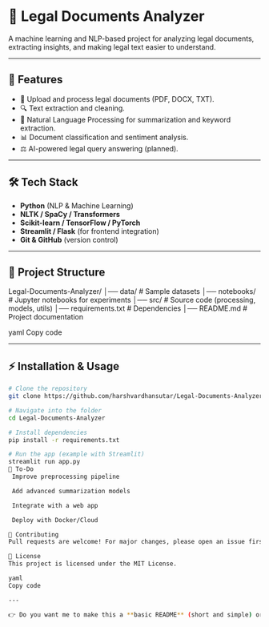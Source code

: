 # 📑 Legal Documents Analyzer

A machine learning and NLP-based project for analyzing legal documents, extracting insights, and making legal text easier to understand.

---

## 🚀 Features
- 📝 Upload and process legal documents (PDF, DOCX, TXT).
- 🔍 Text extraction and cleaning.
- 🤖 Natural Language Processing for summarization and keyword extraction.
- 📊 Document classification and sentiment analysis.
- ⚖️ AI-powered legal query answering (planned).

---

## 🛠️ Tech Stack
- **Python** (NLP & Machine Learning)
- **NLTK / SpaCy / Transformers**
- **Scikit-learn / TensorFlow / PyTorch**
- **Streamlit / Flask** (for frontend integration)
- **Git & GitHub** (version control)

---

## 📂 Project Structure
Legal-Documents-Analyzer/
│── data/ # Sample datasets
│── notebooks/ # Jupyter notebooks for experiments
│── src/ # Source code (processing, models, utils)
│── requirements.txt # Dependencies
│── README.md # Project documentation

yaml
Copy code

---

## ⚡ Installation & Usage
```bash
# Clone the repository
git clone https://github.com/harshvardhansutar/Legal-Documents-Analyzer.git

# Navigate into the folder
cd Legal-Documents-Analyzer

# Install dependencies
pip install -r requirements.txt

# Run the app (example with Streamlit)
streamlit run app.py
📌 To-Do
 Improve preprocessing pipeline

 Add advanced summarization models

 Integrate with a web app

 Deploy with Docker/Cloud

🤝 Contributing
Pull requests are welcome! For major changes, please open an issue first to discuss what you’d like to change.

📜 License
This project is licensed under the MIT License.

yaml
Copy code

---

👉 Do you want me to make this a **basic README** (short and simple) or a **detailed one** (like above, with features, tech stack, structure, etc.)?

